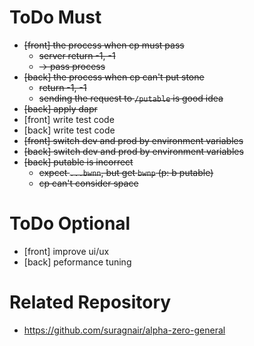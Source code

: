 # ToDo Must
- ~~[front] the process when cp must pass~~
    - ~~server return -1, -1~~
    - ~~-> pass process~~
- ~~[back] the process when cp can't put stone~~
    - ~~return -1, -1~~
    - ~~sending the request to `/putable` is good idea~~
- ~~[back] apply dapr~~
- [front] write test code
- [back] write test code
- ~~[front] switch dev and prod by environment variables~~
- ~~[back] switch dev and prod by environment variables~~
- ~~[back] putable is incorrect~~
    - ~~expcet `...bwnn`, but get `bwnp` (p: b putable)~~
    - ~~cp can't consider space~~
# ToDo Optional
- [front] improve ui/ux
- [back] peformance tuning

# Related Repository
- https://github.com/suragnair/alpha-zero-general
